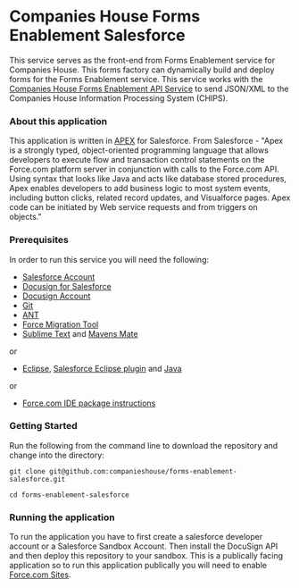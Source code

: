 

Companies House Forms Enablement Salesforce
=====================

This service serves as the front-end from Forms Enablement service for Companies House. This forms factory can dynamically build and deploy forms for the Forms Enablement service. This service works with the [Companies House Forms Enablement API Service](https://github.com/companieshouse/forms-enablement-api) to send JSON/XML to the Companies House Information Processing System (CHIPS).

### About this application

This application is written in [APEX](https://developer.salesforce.com/docs/atlas.en-us.apexcode.meta/apexcode/) for Salesforce. From Salesforce - "Apex is a strongly typed, object-oriented programming language that allows developers to execute flow and transaction control statements on the Force.com platform server in conjunction with calls to the Force.com​ API. Using syntax that looks like Java and acts like database stored procedures, Apex enables developers to add business logic to most system events, including button clicks, related record updates, and Visualforce pages. Apex code can be initiated by Web service requests and from triggers on objects."

### Prerequisites

In order to run this service you will need the following:

- [Salesforce Account](https://developer.salesforce.com/signup)
- [Docusign for Salesforce](https://github.com/docusign/docusign-soap-sdk)
- [Docusign Account](https://www.docusign.com/developer-center)
- [Git](https://git-scm.com/downloads)
- [ANT](http://ant.apache.org/)
- [Force Migration Tool](https://developer.salesforce.com/docs/atlas.en-us.apexcode.meta/apexcode/apex_deploying_ant.htm)
- [Sublime Text](https://www.sublimetext.com/) and [Mavens Mate](http://mavensmate.com/)

 or
- [Eclipse](https://eclipse.org/), [Salesforce Eclipse plugin](https://developer.salesforce.com/page/Force.com_IDE_Installation) and [Java](http://www.oracle.com/technetwork/java/javase/downloads/index.html)

 or
- [Force.com IDE package instructions](https://developer.salesforce.com/page/Force.com_IDE_Installation)

### Getting Started

Run the following from the command line to download the repository and change into the directory:

```
git clone git@github.com:companieshouse/forms-enablement-salesforce.git

cd forms-enablement-salesforce
```

### Running the application

To run the application you have to first create a salesforce developer account or a Salesforce Sandbox Account. Then install the DocuSign API and then deploy this repository to your sandbox. This is a publically facing application so to run this application publically you will need to enable [Force.com Sites](https://developer.salesforce.com/page/Sites).
